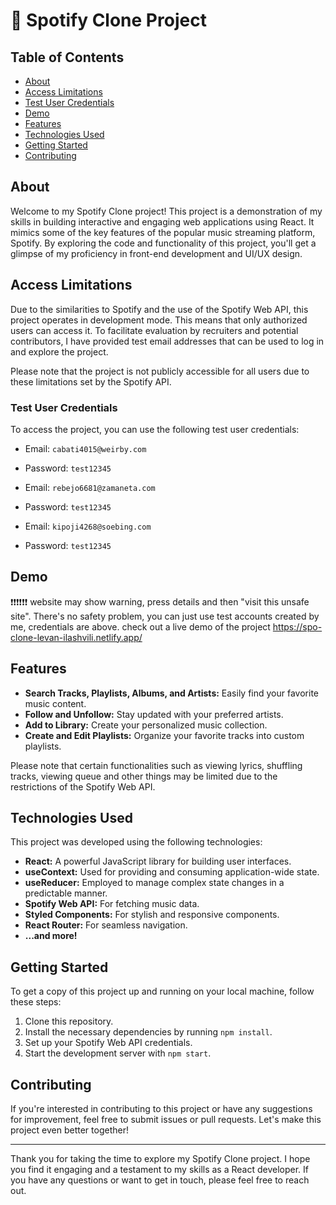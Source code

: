 # 🎵 Spotify Clone Project

## Table of Contents

- [About](#about)
- [Access Limitations](#access-limitations)
- [Test User Credentials](#test-user-credentials)
- [Demo](#demo)
- [Features](#features)
- [Technologies Used](#technologies-used)
- [Getting Started](#getting-started)
- [Contributing](#contributing)

## About

Welcome to my Spotify Clone project! This project is a demonstration of my skills in building interactive and engaging web applications using React. It mimics some of the key features of the popular music streaming platform, Spotify. By exploring the code and functionality of this project, you'll get a glimpse of my proficiency in front-end development and UI/UX design.

## Access Limitations

Due to the similarities to Spotify and the use of the Spotify Web API, this project operates in development mode. This means that only authorized users can access it. To facilitate evaluation by recruiters and potential contributors, I have provided test email addresses that can be used to log in and explore the project.

Please note that the project is not publicly accessible for all users due to these limitations set by the Spotify API.

### Test User Credentials

To access the project, you can use the following test user credentials:

- Email: `cabati4015@weirby.com`
- Password: `test12345`

- Email: `rebejo6681@zamaneta.com`
- Password: `test12345`

- Email: `kipoji4268@soebing.com`
- Password: `test12345`

## Demo

❗❗❗❗❗❗
website may show warning, press details and then "visit this unsafe site". There's no safety problem, you can just use test accounts created by me, credentials are above.
check out a live demo of the project https://spo-clone-levan-ilashvili.netlify.app/

## Features

- **Search Tracks, Playlists, Albums, and Artists:** Easily find your favorite music content.
- **Follow and Unfollow:** Stay updated with your preferred artists.
- **Add to Library:** Create your personalized music collection.
- **Create and Edit Playlists:** Organize your favorite tracks into custom playlists.

Please note that certain functionalities such as viewing lyrics, shuffling tracks, viewing queue and other things may be limited due to the restrictions of the Spotify Web API.

## Technologies Used

This project was developed using the following technologies:

- **React:** A powerful JavaScript library for building user interfaces.
- **useContext:** Used for providing and consuming application-wide state.
- **useReducer:** Employed to manage complex state changes in a predictable manner.
- **Spotify Web API:** For fetching music data.
- **Styled Components:** For stylish and responsive components.
- **React Router:** For seamless navigation.
- **...and more!**

## Getting Started

To get a copy of this project up and running on your local machine, follow these steps:

1. Clone this repository.
2. Install the necessary dependencies by running `npm install`.
3. Set up your Spotify Web API credentials.
4. Start the development server with `npm start`.

## Contributing

If you're interested in contributing to this project or have any suggestions for improvement, feel free to submit issues or pull requests. Let's make this project even better together!

---

Thank you for taking the time to explore my Spotify Clone project. I hope you find it engaging and a testament to my skills as a React developer. If you have any questions or want to get in touch, please feel free to reach out.
